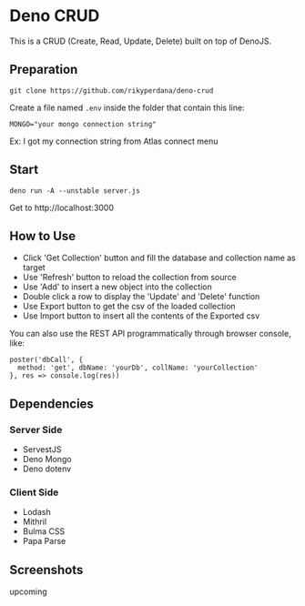 # Deno CRUD
This is a CRUD (Create, Read, Update, Delete) built on top of DenoJS.

## Preparation
`git clone https://github.com/rikyperdana/deno-crud`

Create a file named `.env` inside the folder that contain this line:

`MONGO="your mongo connection string"`

Ex: I got my connection string from Atlas connect menu

## Start
`deno run -A --unstable server.js`

Get to http://localhost:3000

## How to Use
- Click 'Get Collection' button and fill the database and collection name as target
- Use 'Refresh' button to reload the collection from source
- Use 'Add' to insert a new object into the collection
- Double click a row to display the 'Update' and 'Delete' function
- Use Export button to get the csv of the loaded collection
- Use Import button to insert all the contents of the Exported csv

You can also use the REST API programmatically through browser console, like:
```
poster('dbCall', {
  method: 'get', dbName: 'yourDb', collName: 'yourCollection'
}, res => console.log(res))
```

## Dependencies
### Server Side
- ServestJS
- Deno Mongo
- Deno dotenv
### Client Side
- Lodash
- Mithril
- Bulma CSS
- Papa Parse

## Screenshots
upcoming
